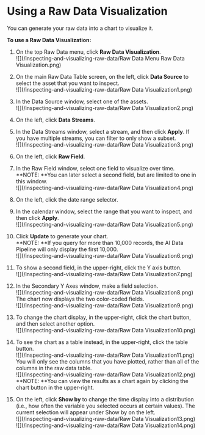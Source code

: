 # Using a Raw Data Visualization

You can generate your raw data into a chart to visualize it.

**To use a Raw Data Visualization:**

1. On the top Raw Data menu, click **Raw Data Visualization**.  
   ![](/inspecting-and-visualizing-raw-data/Raw Data Menu Raw Data Visualization.png)

2. On the main Raw Data Table screen, on the left, click **Data Source** to select the asset that you want to inspect.  
   ![](/inspecting-and-visualizing-raw-data/Raw Data Visualization1.png)

3. In the Data Source window, select one of the assets.  
   ![](/inspecting-and-visualizing-raw-data/Raw Data Visualization2.png)

4. On the left, click **Data Streams**.

5. In the Data Streams window, select a stream, and then click **Apply**. If you have multiple streams, you can filter to only show a subset.  
   ![](/inspecting-and-visualizing-raw-data/Raw Data Visualization3.png)

6. On the left, click **Raw Field**.

7. In the Raw Field window, select one field to visualize over time.  
   **NOTE: **You can later select a second field, but are limited to one in this window.  
   ![](/inspecting-and-visualizing-raw-data/Raw Data Visualization4.png)

8. On the left, click the date range selector.

9. In the calendar window, select the range that you want to inspect, and then click **Apply**.  
   ![](/inspecting-and-visualizing-raw-data/Raw Data Visualization5.png)

10. Click **Update** to generate your chart.  
    **NOTE: **If you query for more than 10,000 records, the AI Data Pipeline will only display the first 10,000.  
    ![](/inspecting-and-visualizing-raw-data/Raw Data Visualization6.png)

11. To show a second field, in the upper-right, click the Y axis button.  
    ![](/inspecting-and-visualizing-raw-data/Raw Data Visualization7.png)

12. In the Secondary Y Axes window, make a field selection.  
    ![](/inspecting-and-visualizing-raw-data/Raw Data Visualization8.png)  
    The chart now displays the two color-coded fields.  
    ![](/inspecting-and-visualizing-raw-data/Raw Data Visualization9.png)

13. To change the chart display, in the upper-right, click the chart button, and then select another option.  
    ![](/inspecting-and-visualizing-raw-data/Raw Data Visualization10.png)

14. To see the chart as a table instead, in the upper-right, click the table button.  
    ![](/inspecting-and-visualizing-raw-data/Raw Data Visualization11.png)  
    You will only see the columns that you have plotted, rather than all of the columns in the raw data table.  
    ![](/inspecting-and-visualizing-raw-data/Raw Data Visualization12.png)  
    **NOTE: **You can view the results as a chart again by clicking the chart button in the upper-right.

15. On the left, click **Show by** to change the time display into a distribution \(i.e., how often the variable you selected occurs at certain values\). The current selection will appear under Show by on the left.  
    ![](/inspecting-and-visualizing-raw-data/Raw Data Visualization13.png)  
    ![](/inspecting-and-visualizing-raw-data/Raw Data Visualization14.png)



